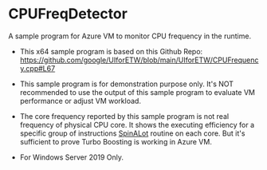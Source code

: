 # CPUFreqDetector
A sample program for Azure VM to monitor CPU frequency in the runtime.

- This x64 sample program is based on this Github Repo:
https://github.com/google/UIforETW/blob/main/UIforETW/CPUFrequency.cpp#L67

- This sample program is for demonstration purpose only. It's NOT recommended to use the output of this sample program to evaluate VM performance or adjust VM workload. 

- The core frequency reported by this sample program is not real frequency of physical CPU core. It shows the executing efficiency for a specific group of instructions [SpinALot](https://github.com/google/UIforETW/blob/main/UIforETW/SpinALot64.asm) routine on each core. But it's sufficient to prove Turbo Boosting is working in Azure VM.

- For Windows Server 2019 Only.
